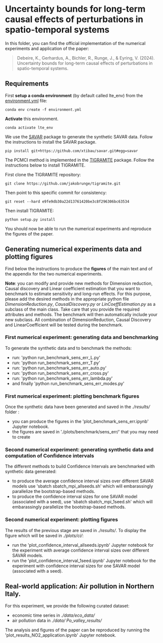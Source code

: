 # Uncertainty bounds for long-term causal effects of perturbations in spatio-temporal systems

In this folder, you can find the official implementation of the numerical experiments and application of the paper:
> Debeire, K., Gerhardus, A., Bichler, R., Runge, J., & Eyring, V. (2024). Uncertainty bounds for long-term causal effects of perturbations in spatio-temporal systems.

## Requirements

First **setup a conda environment** (by default called lte_env) from the [environment.yml](./environment.yml) file:

```setup
conda env create -f environment.yml
```

**Activate** this environment.

```
conda activate lte_env
```

We use the [SAVAR](https://github.com/xtibau/savar.git) package to generate the synthetic SAVAR data. Follow the instructions to install the SAVAR package.

```
pip install git+https://github.com/xtibau/savar.git#egg=savar
```

The PCMCI method is implemented in the [TIGRAMITE](https://github.com/jakobrunge/tigramite/) package. Follow the instructions below to install TIGRAMITE. 

First clone the TIGRAMITE repository:

```
git clone https://github.com/jakobrunge/tigramite.git
```

Then point to this specific commit for consistency:

```
git reset --hard e9fe9db30a22d13761420be3c8f296306bc63534
```

Then install TIGRAMITE:

```
python setup.py install
```

 You should now be able to run the numerical experiments and reproduce the figures of the paper.

## Generating numerical experiments data and plotting figures

Find below the instructions to produce the **figures** of the main text and of the appendix for the two numerical experiments.

**Note**: you can modify and provide new methods for Dimension reduction, Causal discovery and Linear coefficient estimation that you want to benchmark to estimate sensitivity and long-run effects. For this purpose, please add the desired methods in the appropriate python file *DimensionReduction.py*, *CausalDiscovery.py* or *LinCoeffEstimation.py* as a subclass of the main class. Take care that you provide the required attributes and methods. The benchmark will then automatically include your new subclass. All combination of DimensionReduction, Causal Discovery and LinearCoefficient will be tested during the benchmark.

### First numerical experiment: generating data and benchmarking

To generate the synthetic data and to benchmark the methods:
- run: 'python run_benchmark_sens_err_L.py'
- run: 'python run_benchmark_sens_err_T.py'
- run: 'python run_benchmark_sens_err_auto.py'
- run: 'python run_benchmark_sens_err_cross.py'
- run: 'python run_benchmark_sens_err_lambda.py'
- and finally 'python run_benchmark_sens_err_modes.py'

### First numerical experiment: plotting benchmark figures
Once the synthetic data have been generated and saved in the *./results/* folder :
- you can produce the figures in the 'plot_benchmark_sens_err.ipynb' Jupyter notebook.
- the figures are saved in './plots/benchmark/sens_err/' that you may need to create

### Second numerical experiment: generating synthetic data and computation of Confidence intervals 

The different methods to build Confidence Intervals are benchmarked with synthetic data generated:
- to produce the average confidence interval sizes over different SAVAR models use 'sbatch sbatch_mpi_allseeds.sh' which will embarassingly parallelize the bootstrap-based methods.
- to produce the confidence interval sizes for one SAVAR model (associated with a seed), use 'sbatch sbatch_mpi_1seed.sh' which will embarassingly parallelize the bootstrap-based methods.

### Second numerical experiment: plotting figures
The results of the previous stage are saved in *./results/*. To display the figure which will be saved in *./plots/ci/*:
- run the 'plot_confidence_interval_allseeds.ipynb' Jupyter notebook for the experiment with  average confidence interval sizes over different SAVAR models.
- run the 'plot_confidence_interval_1seed.ipynb' Jupyter notebook for the experiment with confidence interval sizes for one SAVAR model (associated with a seed).

## Real-world application: Air pollution in Northern Italy.

For this experiment, we provide the following curated dataset:
- economic time series in *./data/eco_data/* 
- air pollution data in *./data/ Po_valley_results/*

The analysis and figures of the paper can be reproduced by running the 'plot_results_NO2_application.ipynb' Jupyter notebook.
